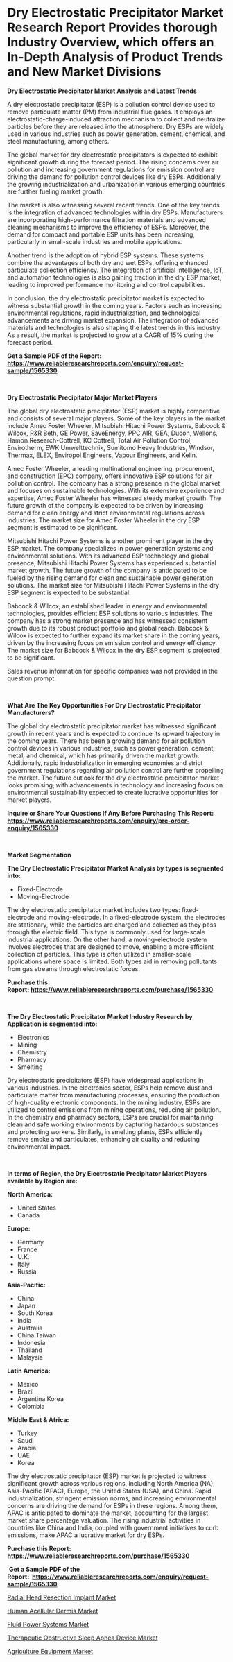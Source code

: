<p><h1>Dry Electrostatic Precipitator Market Research Report Provides thorough Industry Overview, which offers an In-Depth Analysis of Product Trends and New Market Divisions</h1></p><p><strong>Dry Electrostatic Precipitator Market Analysis and Latest Trends</strong></p>
<p><p>A dry electrostatic precipitator (ESP) is a pollution control device used to remove particulate matter (PM) from industrial flue gases. It employs an electrostatic-charge-induced attraction mechanism to collect and neutralize particles before they are released into the atmosphere. Dry ESPs are widely used in various industries such as power generation, cement, chemical, and steel manufacturing, among others.</p><p>The global market for dry electrostatic precipitators is expected to exhibit significant growth during the forecast period. The rising concerns over air pollution and increasing government regulations for emission control are driving the demand for pollution control devices like dry ESPs. Additionally, the growing industrialization and urbanization in various emerging countries are further fueling market growth.</p><p>The market is also witnessing several recent trends. One of the key trends is the integration of advanced technologies within dry ESPs. Manufacturers are incorporating high-performance filtration materials and advanced cleaning mechanisms to improve the efficiency of ESPs. Moreover, the demand for compact and portable ESP units has been increasing, particularly in small-scale industries and mobile applications.</p><p>Another trend is the adoption of hybrid ESP systems. These systems combine the advantages of both dry and wet ESPs, offering enhanced particulate collection efficiency. The integration of artificial intelligence, IoT, and automation technologies is also gaining traction in the dry ESP market, leading to improved performance monitoring and control capabilities.</p><p>In conclusion, the dry electrostatic precipitator market is expected to witness substantial growth in the coming years. Factors such as increasing environmental regulations, rapid industrialization, and technological advancements are driving market expansion. The integration of advanced materials and technologies is also shaping the latest trends in this industry. As a result, the market is projected to grow at a CAGR of 15% during the forecast period.</p></p>
<p><strong>Get a Sample PDF of the Report:&nbsp; <a href="https://www.reliableresearchreports.com/enquiry/request-sample/1565330">https://www.reliableresearchreports.com/enquiry/request-sample/1565330</a></strong></p>
<p>&nbsp;</p>
<p><strong>Dry Electrostatic Precipitator Major Market Players</strong></p>
<p><p>The global dry electrostatic precipitator (ESP) market is highly competitive and consists of several major players. Some of the key players in the market include Amec Foster Wheeler, Mitsubishi Hitachi Power Systems, Babcock & Wilcox, R&R Beth, GE Power, SaveEnergy, PPC AIR, GEA, Ducon, Wellons, Hamon Research-Cottrell, KC Cottrell, Total Air Pollution Control, Envirotherm, EWK Umwelttechnik, Sumitomo Heavy Industries, Windsor, Thermax, ELEX, Enviropol Engineers, Vapour Engineers, and Kelin.</p><p>Amec Foster Wheeler, a leading multinational engineering, procurement, and construction (EPC) company, offers innovative ESP solutions for air pollution control. The company has a strong presence in the global market and focuses on sustainable technologies. With its extensive experience and expertise, Amec Foster Wheeler has witnessed steady market growth. The future growth of the company is expected to be driven by increasing demand for clean energy and strict environmental regulations across industries. The market size for Amec Foster Wheeler in the dry ESP segment is estimated to be significant.</p><p>Mitsubishi Hitachi Power Systems is another prominent player in the dry ESP market. The company specializes in power generation systems and environmental solutions. With its advanced ESP technology and global presence, Mitsubishi Hitachi Power Systems has experienced substantial market growth. The future growth of the company is anticipated to be fueled by the rising demand for clean and sustainable power generation solutions. The market size for Mitsubishi Hitachi Power Systems in the dry ESP segment is expected to be substantial.</p><p>Babcock & Wilcox, an established leader in energy and environmental technologies, provides efficient ESP solutions to various industries. The company has a strong market presence and has witnessed consistent growth due to its robust product portfolio and global reach. Babcock & Wilcox is expected to further expand its market share in the coming years, driven by the increasing focus on emission control and energy efficiency. The market size for Babcock & Wilcox in the dry ESP segment is projected to be significant.</p><p>Sales revenue information for specific companies was not provided in the question prompt.</p></p>
<p>&nbsp;</p>
<p><strong>What Are The Key Opportunities For Dry Electrostatic Precipitator Manufacturers?</strong></p>
<p><p>The global dry electrostatic precipitator market has witnessed significant growth in recent years and is expected to continue its upward trajectory in the coming years. There has been a growing demand for air pollution control devices in various industries, such as power generation, cement, metal, and chemical, which has primarily driven the market growth. Additionally, rapid industrialization in emerging economies and strict government regulations regarding air pollution control are further propelling the market. The future outlook for the dry electrostatic precipitator market looks promising, with advancements in technology and increasing focus on environmental sustainability expected to create lucrative opportunities for market players.</p></p>
<p><strong>Inquire or Share Your Questions If Any Before Purchasing This Report: <a href="https://www.reliableresearchreports.com/enquiry/pre-order-enquiry/1565330">https://www.reliableresearchreports.com/enquiry/pre-order-enquiry/1565330</a></strong></p>
<p>&nbsp;</p>
<p><strong>Market Segmentation</strong></p>
<p><strong>The Dry Electrostatic Precipitator Market Analysis by types is segmented into:</strong></p>
<p><ul><li>Fixed-Electrode</li><li>Moving-Electrode</li></ul></p>
<p><p>The dry electrostatic precipitator market includes two types: fixed-electrode and moving-electrode. In a fixed-electrode system, the electrodes are stationary, while the particles are charged and collected as they pass through the electric field. This type is commonly used for large-scale industrial applications. On the other hand, a moving-electrode system involves electrodes that are designed to move, enabling a more efficient collection of particles. This type is often utilized in smaller-scale applications where space is limited. Both types aid in removing pollutants from gas streams through electrostatic forces.</p></p>
<p><strong>Purchase this Report:&nbsp;<a href="https://www.reliableresearchreports.com/purchase/1565330">https://www.reliableresearchreports.com/purchase/1565330</a></strong></p>
<p>&nbsp;</p>
<p><strong>The Dry Electrostatic Precipitator Market Industry Research by Application is segmented into:</strong></p>
<p><ul><li>Electronics</li><li>Mining</li><li>Chemistry</li><li>Pharmacy</li><li>Smelting</li></ul></p>
<p><p>Dry electrostatic precipitators (ESP) have widespread applications in various industries. In the electronics sector, ESPs help remove dust and particulate matter from manufacturing processes, ensuring the production of high-quality electronic components. In the mining industry, ESPs are utilized to control emissions from mining operations, reducing air pollution. In the chemistry and pharmacy sectors, ESPs are crucial for maintaining clean and safe working environments by capturing hazardous substances and protecting workers. Similarly, in smelting plants, ESPs efficiently remove smoke and particulates, enhancing air quality and reducing environmental impact.</p></p>
<p>&nbsp;</p>
<p><strong>In terms of Region, the Dry Electrostatic Precipitator Market Players available by Region are:</strong></p>
<p>
    <p> <strong> North America: </strong>
        <ul>
            <li>United States</li>
            <li>Canada</li>
        </ul>
        </p> 
    <p> <strong> Europe: </strong>
        <ul>
            <li>Germany</li>
            <li>France</li>
            <li>U.K.</li>
            <li>Italy</li>
            <li>Russia</li>
        </ul>
        </p> 
    <p> <strong> Asia-Pacific: </strong>
        <ul>
            <li>China</li>
            <li>Japan</li>
            <li>South Korea</li>
            <li>India</li>
            <li>Australia</li>
            <li>China Taiwan</li>
            <li>Indonesia</li>
            <li>Thailand</li>
            <li>Malaysia</li>
        </ul>
        </p> 
    <p> <strong> Latin America: </strong>
        <ul>
            <li>Mexico</li>
            <li>Brazil</li>
            <li>Argentina Korea</li>
            <li>Colombia</li>
        </ul>
        </p> 
    <p> <strong> Middle East & Africa: </strong>
        <ul>
            <li>Turkey</li>
            <li>Saudi</li>
            <li>Arabia</li>
            <li>UAE</li>
            <li>Korea</li>
        </ul>
    </p>
    </p>
<p><p>The dry electrostatic precipitator (ESP) market is projected to witness significant growth across various regions, including North America (NA), Asia-Pacific (APAC), Europe, the United States (USA), and China. Rapid industrialization, stringent emission norms, and increasing environmental concerns are driving the demand for ESPs in these regions. Among them, APAC is anticipated to dominate the market, accounting for the largest market share percentage valuation. The rising industrial activities in countries like China and India, coupled with government initiatives to curb emissions, make APAC a lucrative market for dry ESPs.</p></p>
<p><strong>Purchase this Report: <a href="https://www.reliableresearchreports.com/purchase/1565330">https://www.reliableresearchreports.com/purchase/1565330</a></strong></p>
<p>&nbsp;<strong>Get a Sample PDF of the Report:&nbsp;&nbsp;<a href="https://www.reliableresearchreports.com/enquiry/request-sample/1565330">https://www.reliableresearchreports.com/enquiry/request-sample/1565330</a></strong></p>
<p><strong></strong></p>
<p><p><a href="https://medium.com/@kellygordon08/radial-head-resection-implant-market-furnishes-information-on-market-share-market-trends-and-185ca8d7423a">Radial Head Resection Implant Market</a></p><p><a href="https://medium.com/@kellygordon08/human-acellular-dermis-market-size-market-outlook-and-market-forecast-2023-to-2030-78dabe199eaa">Human Acellular Dermis Market</a></p><p><a href="https://github.com/marloy8/Market-Research-Report-List-2/blob/main/fluid-power-systems-market.md">Fluid Power Systems Market</a></p><p><a href="https://medium.com/@kellygordon08/therapeutic-obstructive-sleep-apnea-device-market-outlook-industry-overview-and-forecast-2023-to-dbef9959c88a">Therapeutic Obstructive Sleep Apnea Device Market</a></p><p><a href="https://github.com/aliciawhite5576/Market-Research-Report-List-2/blob/main/agriculture-equipment-market.md">Agriculture Equipment Market</a></p></p>